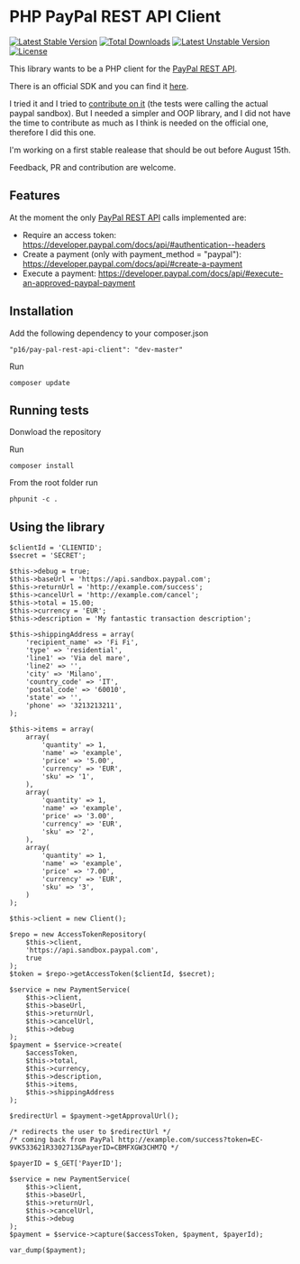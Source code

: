 PHP PayPal REST API Client
==========================

[![Latest Stable Version](https://poser.pugx.org/p16/pay-pal-rest-api-client/v/stable.svg)](https://packagist.org/packages/p16/pay-pal-rest-api-client) [![Total Downloads](https://poser.pugx.org/p16/pay-pal-rest-api-client/downloads.svg)](https://packagist.org/packages/p16/pay-pal-rest-api-client) [![Latest Unstable Version](https://poser.pugx.org/p16/pay-pal-rest-api-client/v/unstable.svg)](https://packagist.org/packages/p16/pay-pal-rest-api-client) [![License](https://poser.pugx.org/p16/pay-pal-rest-api-client/license.svg)](https://packagist.org/packages/p16/pay-pal-rest-api-client)

This library wants to be a PHP client for the [PayPal REST API](https://developer.paypal.com/docs/api/).

There is an official SDK and you can find it [here](https://github.com/paypal/rest-api-sdk-php).

I tried it and I tried to [contribute on it](https://github.com/p16/rest-api-sdk-php) (the tests were calling the actual paypal sandbox). 
But I needed a simpler and OOP library, and I did not have the time to contribute as much as I think is needed on the official one, therefore I did this one.

I'm working on a first stable realease that should be out before August 15th.

Feedback, PR and contribution are welcome.



Features
--------

At the moment the only [PayPal REST API](https://developer.paypal.com/docs/api/) calls implemented are:

- Require an access token: https://developer.paypal.com/docs/api/#authentication--headers
- Create a payment (only with payment_method = "paypal"): https://developer.paypal.com/docs/api/#create-a-payment 
- Execute a payment: https://developer.paypal.com/docs/api/#execute-an-approved-paypal-payment


Installation
------------

Add the following dependency to your composer.json


    "p16/pay-pal-rest-api-client": "dev-master"


Run

    composer update



Running tests
-------------

Donwload the repository

Run

    composer install


From the root folder run

    phpunit -c .


Using the library
-----------------

    $clientId = 'CLIENTID';
    $secret = 'SECRET';

    $this->debug = true;
    $this->baseUrl = 'https://api.sandbox.paypal.com';
    $this->returnUrl = 'http://example.com/success';
    $this->cancelUrl = 'http://example.com/cancel';
    $this->total = 15.00;
    $this->currency = 'EUR';
    $this->description = 'My fantastic transaction description';

    $this->shippingAddress = array(
        'recipient_name' => 'Fi Fi',
        'type' => 'residential',
        'line1' => 'Via del mare',
        'line2' => '',
        'city' => 'Milano',
        'country_code' => 'IT',
        'postal_code' => '60010',
        'state' => '',
        'phone' => '3213213211',
    );

    $this->items = array(
        array(
            'quantity' => 1,
            'name' => 'example',
            'price' => '5.00',
            'currency' => 'EUR',
            'sku' => '1',
        ),
        array(
            'quantity' => 1,
            'name' => 'example',
            'price' => '3.00',
            'currency' => 'EUR',
            'sku' => '2',
        ),
        array(
            'quantity' => 1,
            'name' => 'example',
            'price' => '7.00',
            'currency' => 'EUR',
            'sku' => '3',
        )
    );
    
    $this->client = new Client();

    $repo = new AccessTokenRepository(
        $this->client,
        'https://api.sandbox.paypal.com',
        true
    );
    $token = $repo->getAccessToken($clientId, $secret);

    $service = new PaymentService(
        $this->client,
        $this->baseUrl,
        $this->returnUrl,
        $this->cancelUrl,
        $this->debug
    );
    $payment = $service->create(
        $accessToken,
        $this->total,
        $this->currency,
        $this->description,
        $this->items,
        $this->shippingAddress
    );

    $redirectUrl = $payment->getApprovalUrl();

    /* redirects the user to $redirectUrl */
    /* coming back from PayPal http://example.com/success?token=EC-9VK533621R3302713&PayerID=CBMFXGW3CHM7Q */

    $payerID = $_GET['PayerID'];

    $service = new PaymentService(
        $this->client,
        $this->baseUrl,
        $this->returnUrl,
        $this->cancelUrl,
        $this->debug
    );
    $payment = $service->capture($accessToken, $payment, $payerId);

    var_dump($payment);
